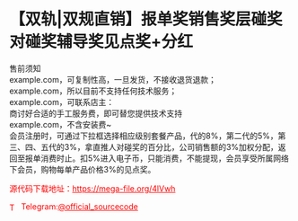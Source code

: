 # 【双轨|双规直销】报单奖销售奖层碰奖对碰奖辅导奖见点奖+分红

售前须知<br>example.com，可复制性高，一旦发货，不接收退货退款；<br>example.com，所以目前不支持任何技术服务；<br>example.com，可联系店主：<br>商讨好合适的手工服务费，即可替您提供技术支持<br>example.com，不含安装费~<br>会员注册时，可通过下拉框选择相应级别套餐产品，代的8%，第二代的5%，第三、四、五代的3%，拿直推人对碰奖的百分比，公司销售额的3%加权分配，返回至报单消费时止。扣5%进入电子币，只能消费，不能提现，会员享受所属网络下会员，购物每单产品价格3%的见点奖。<br>


<p style="color: red;">源代码下载地址：<a href="https://mega-file.org/4lVwh" style="color: red;">https://mega-file.org/4lVwh</a></p><p style="color: red;"><img src="https://cdn-icons-png.flaticon.com/512/2111/2111646.png" alt="Telegram Icon" style="width: 16px; vertical-align: middle; margin-right: 5px;">Telegram:<a href="https://t.me/official_sourcecode" style="color: red;">@official_sourcecode</a></p>